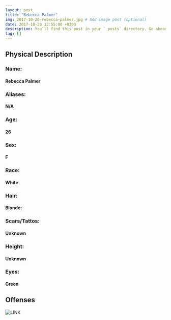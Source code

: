 ```yaml
---
layout: post
title: "Rebecca Palmer"
img: 2017-10-20-rebecca-palmer.jpg # Add image post (optional)
date: 2017-10-20 12:55:00 +0300
description: You’ll find this post in your `_posts` directory. Go ahead and edit it and re-build the site to see your changes. # Add post description (optional)
tag: []
---
```

## Physical Description
### Name: 
#### Rebecca Palmer
### Aliases: 
#### N/A
### Age: 
#### 26
### Sex:
#### F
### Race: 
#### White
### Hair: 
#### Blonde:
### Scars/Tattos:
#### Unknown
### Height:
#### Unknown
### Eyes:
#### Green


## Offenses
![LINK](http://www.bbc.com/news/uk-england-wiltshire-41692026)

